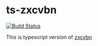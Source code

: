 # ts-zxcvbn

[![Build Status](https://travis-ci.org/jonime/ts-zxcvbn.svg?branch=master)](https://travis-ci.org/jonime/ts-zxcvbn)

This is typescript version of [zxcvbn](https://github.com/dropbox/zxcvbn)
